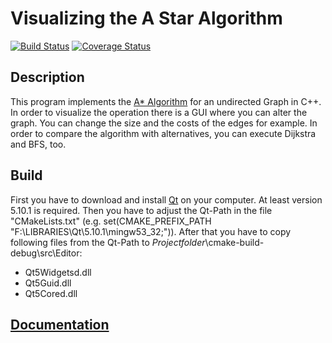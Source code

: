 # Visualizing the A Star Algorithm
[![Build Status](https://travis-ci.org/ob-algdatii-ss18/leistungsnachweis-a-team-1.svg?branch=master)](https://travis-ci.org/ob-algdatii-ss18/leistungsnachweis-a-team-1)
[![Coverage Status](https://coveralls.io/repos/github/ob-algdatii-ss18/leistungsnachweis-a-team-1/badge.svg?branch=testing)](https://coveralls.io/github/ob-algdatii-ss18/leistungsnachweis-a-team-1?branch=testing)

## Description
This program implements the [A* Algorithm](https://en.wikipedia.org/wiki/A*_search_algorithm) for an undirected Graph in C++. In order to visualize the operation there is a GUI where you can alter the graph. You can change the size and the costs of the edges for example. In order to compare the algorithm with alternatives, you can execute Dijkstra and BFS, too.

## Build
First you have to download and install [Qt](https://www.qt.io/download) on your computer. At least version 5.10.1 is required. Then you have to adjust the Qt-Path in the file "CMakeLists.txt" (e.g. set(CMAKE_PREFIX_PATH "F:\\LIBRARIES\\Qt\\5.10.1\\mingw53_32;")).
After that you have to copy following files from the Qt-Path to $Projectfolder$\cmake-build-debug\src\Editor:
* Qt5Widgetsd.dll
* Qt5Guid.dll
* Qt5Cored.dll

## [Documentation](https://ob-algdatii-ss18.github.io/leistungsnachweis-a-team-1/doxygen/html/)
